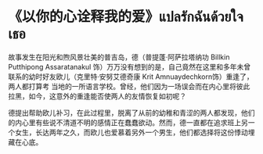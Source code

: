 # 《以你的心诠释我的爱》แปลรักฉันด้วยใจเธอ

   故事发生在阳光和煦风景壮美的普吉岛，德（普提蓬·阿萨拉塔纳功 Billkin Putthipong Assaratanakul 饰）万万没有想到的是，自己竟然在这里和多年未曾联系的幼时好友欧儿（克里特·安努艾德奇康 Krit Amnuaydechkorn饰）重逢了，两人都打算考 当地的一所语言学校。曾经，他们因为一场误会而在内心里将彼此拉黑，如今，这意外的重逢能否使两人的友情恢复如初呢？

   德提出帮助欧儿补习，在此过程里，脱离了从前的幼稚和青涩的两人都发现，他们的内心里有些说不清道不明的感情正在蠢蠢欲动。然而，德一直都在追求班上另一个女生，长达两年之久，而欧儿也爱慕着另外一个男生，他们都选择将这份悸动埋藏在心底。

